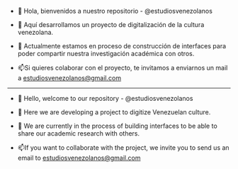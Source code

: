 - 👋 Hola, bienvenidos a nuestro repositorio - @estudiosvenezolanos

- 👀 Aquí desarrollamos un proyecto de digitalización de la cultura venezolana.

- 🌱 Actualmente estamos en proceso de construcción de interfaces para
poder compartir nuestra investigación académica con otros.

- 📫Si quieres colaborar con el proyecto, te invitamos a enviarnos 
un mail a estudiosvenezolanos@gmail.com
 
_________________________________________________________________________________________________

- 👋 Hello, welcome to our repository - @estudiosvenezolanos

- 👀 Here we are developing a project to digitize Venezuelan culture.

- 🌱 We are currently in the process of building interfaces 
to be able to share our academic research with others.

- 📫If you want to collaborate with the project, we invite you to send us
an email to estudiosvenezolanos@gmail.com
 

